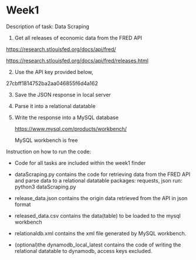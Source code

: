 # Week1

Description of task: Data Scraping 

1. Get all releases of economic data from the FRED API

https://research.stlouisfed.org/docs/api/fred/

https://research.stlouisfed.org/docs/api/fred/releases.html

2. Use the API key provided below, 

27cbff1814752ba2aa046855f6d4a162

3. Save the JSON response in local server 

4. Parse it into a relational datatable 

5. Write the response into a MySQL database 

   https://www.mysql.com/products/workbench/

    MySQL workbench is free 


Instruction on how to run the code:

- Code for all tasks are included within the week1 finder

- dataScraping.py contains the code for retrieving data from the FRED API and parse data to a relational datatable
	packages: requests, json
	run: python3 dataScraping.py

- release_data.json contains the origin data retrieved from the API in json format

- released_data.csv contains the data(table) to be loaded to the mysql workbench 

- relationaldb.xml contains the xml file generated by MySQL workbench.

- (optional)the dynamodb_local_latest contains the code of writing the relational datatable to dynamodb, access keys excluded.

